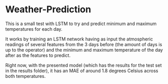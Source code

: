 # Weather-Prediction
 
This is a small test with LSTM to try and predict minimum and maximum temperatures for each day.


It works by training an LSTM network having as input the atmospheric readings of several features from the 3 days before (the amount of days is up to the operator) and the minimum and maximum temperature of the day after as the features to predict.


Right now, with the presented model (which has the results for the test set in the results folder), it has an MAE of around 1.8 degrees Celsius across both temperatures. 